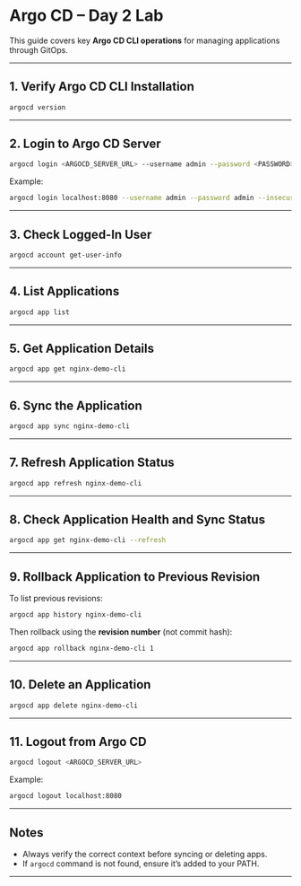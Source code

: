# Argo CD – Day 2 Lab

This guide covers key **Argo CD CLI operations** for managing applications through GitOps.

---

## 1. Verify Argo CD CLI Installation

```bash
argocd version
```

---

## 2. Login to Argo CD Server

```bash
argocd login <ARGOCD_SERVER_URL> --username admin --password <PASSWORD> --insecure
```

Example:

```bash
argocd login localhost:8080 --username admin --password admin --insecure
```

---

## 3. Check Logged-In User

```bash
argocd account get-user-info
```

---

## 4. List Applications

```bash
argocd app list
```

---

## 5. Get Application Details

```bash
argocd app get nginx-demo-cli
```

---

## 6. Sync the Application

```bash
argocd app sync nginx-demo-cli
```

---

## 7. Refresh Application Status

```bash
argocd app refresh nginx-demo-cli
```

---

## 8. Check Application Health and Sync Status

```bash
argocd app get nginx-demo-cli --refresh
```

---

## 9. Rollback Application to Previous Revision

To list previous revisions:

```bash
argocd app history nginx-demo-cli
```

Then rollback using the **revision number** (not commit hash):

```bash
argocd app rollback nginx-demo-cli 1
```

---

## 10. Delete an Application

```bash
argocd app delete nginx-demo-cli
```

---

## 11. Logout from Argo CD

```bash
argocd logout <ARGOCD_SERVER_URL>
```

Example:

```bash
argocd logout localhost:8080
```

---

## Notes

* Always verify the correct context before syncing or deleting apps.
* If `argocd` command is not found, ensure it’s added to your PATH.

---

